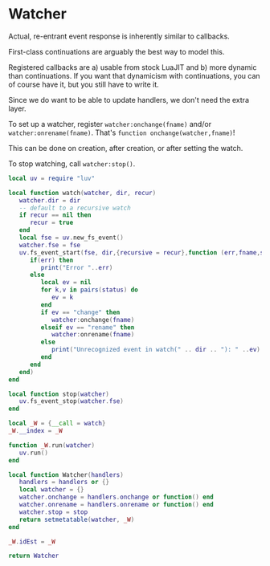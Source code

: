 # Watcher


Actual, re-entrant event response is inherently similar to callbacks.


First-class continuations are arguably the best way to model this.


Registered callbacks are a) usable from stock LuaJIT and b) more dynamic than
continuations.  If you want that dynamicism with continuations, you can of
course have it, but you still have to write it.


Since we do want to be able to update handlers, we don't need the extra layer.


To set up a watcher, register ``watcher:onchange(fname)`` and/or
``watcher:onrename(fname)``.  That's ``function onchange(watcher,fname)``!


This can be done on creation, after creation, or after setting the watch.


To stop watching, call ``watcher:stop()``.

```lua
local uv = require "luv"

local function watch(watcher, dir, recur)
   watcher.dir = dir
   -- default to a recursive watch
   if recur == nil then
      recur = true
   end
   local fse = uv.new_fs_event()
   watcher.fse = fse
   uv.fs_event_start(fse, dir,{recursive = recur},function (err,fname,status)
      if(err) then
         print("Error "..err)
      else
         local ev = nil
         for k,v in pairs(status) do
            ev = k
         end
         if ev == "change" then
            watcher:onchange(fname)
         elseif ev == "rename" then
            watcher:onrename(fname)
         else
            print("Unrecognized event in watch(" .. dir .. "): " ..ev)
         end
      end
   end)
end
```
```lua
local function stop(watcher)
   uv.fs_event_stop(watcher.fse)
end
```
```lua
local _W = {__call = watch}
_W.__index = _W

function _W.run(watcher)
   uv.run()
end

local function Watcher(handlers)
   handlers = handlers or {}
   local watcher = {}
   watcher.onchange = handlers.onchange or function() end
   watcher.onrename = handlers.onrename or function() end
   watcher.stop = stop
   return setmetatable(watcher, _W)
end

_W.idEst = _W
```
```lua
return Watcher
```
